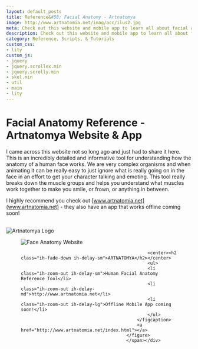 ```yaml
---
layout: default_posts
title: Reference&#58; Facial Anatomy - Artnatomya
image: http://www.artnatomia.net/imag/acc/ilus2.jpg
meta: Check out this website and mobile app to learn all about facial anatomy - Artnatomya
description: Check out this website and mobile app to learn all about facial anatomy - Artnatomya
category: Reference, Scripts, & Tutorials
custom_css:
- lity
custom_js:
- jquery
- jquery.scrollex.min
- jquery.scrolly.min
- skel.min
- util
- main
- lity
---
```

<h1 class="major">Facial Anatomy Reference - Artnatomya Website &amp; App</h1>
I came across this website not so long ago and just had to share it here. This is an incredibly detailed and informative tool for understanding how the anatomy of a human face works. We are very complex organisms and when animating it can be really easy to just ignore what is really going on in the face in an effort to get your character talking and emoting. This tool really breaks down the muscle groups and helps you understand what muscles work together to make you smile, or frown, or anything in between.

I highly recommend you check out [www.artnatomia.net](www.artnatomia.net) - they also have an app that works offline coming soon! 
<br />
<br />

<div>
    <span class="image fit">
        <img src="http://www.artnatomia.net/imag/tits/bannerING.png" alt="Artnatomya Logo"/>
    </span>
</div>


<div><span class="image fit"><figure class="imghvr-strip-shutter-up"><img src="http://www.artnatomia.net/imag/acc/ilus2.jpg" alt="Face Anatomy Website" />
                                                <figcaption>
                                                    
                                                    <center><h2 class="ih-fade-down ih-delay-sm">ARTNATOMYA</h2></center>
                                                    <ul>
                                                    <li class="ih-zoom-out ih-delay-sm">Human Facial Anatomy Reference Tool</li>
                                                    <li class="ih-zoom-out ih-delay-md">http://www.artnatomia.net</li>
                                                    <li class="ih-zoom-out ih-delay-lg">Offline Mobile App coming soon!</li>                       
                                                    </ul>                                        
                                                </figcaption>
                                                <a href="http://www.artnatomia.net/index.html"></a>
                                            </figure>
                                            </span></div>






